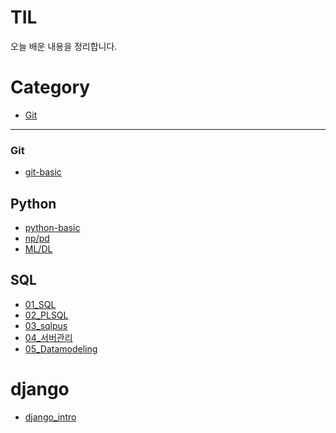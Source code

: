 # TIL

오늘 배운 내용을 정리합니다.



# Category

- [Git](<https://github.com/suminmoon/TIL/tree/master/git>)

---

### Git

- [git-basic](<https://github.com/suminmoon/TIL/blob/master/git/git-basic.md>)



## Python

- [python-basic](<https://github.com/suminmoon/TIL/tree/master/python/python-basic>)
- [np/pd](<https://github.com/suminmoon/TIL/tree/master/python/np pd>)
- [ML/DL](<https://github.com/suminmoon/TIL/tree/master/python/ML DL>)



## SQL

- [01_SQL](<https://github.com/suminmoon/TIL/tree/master/OracleSQL/01_SQL>)
- [02_PLSQL](<https://github.com/suminmoon/TIL/tree/master/OracleSQL/02_PLSQL>)
- [03_sqlpus](<https://github.com/suminmoon/TIL/tree/master/OracleSQL/03_Sqlplus>)
- [04_서버관리](<https://github.com/suminmoon/TIL/tree/master/OracleSQL/04_서버관리>)
- [05_Datamodeling](<https://github.com/suminmoon/TIL/tree/master/OracleSQL/05_DataModeling>)



# django

- [django_intro](<https://github.com/suminmoon/TIL/tree/master/Web(dJango)>)

  